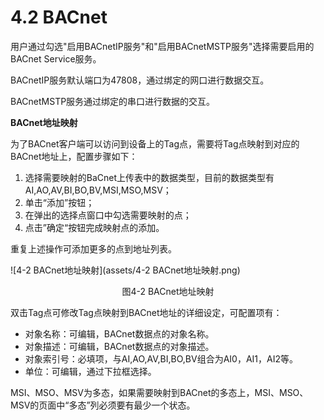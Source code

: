 # 4.2 BACnet

用户通过勾选"启用BACnetIP服务"和"启用BACnetMSTP服务"选择需要启用的BACnet Service服务。 

BACnetIP服务默认端口为47808，通过绑定的网口进行数据交互。 

BACnetMSTP服务通过绑定的串口进行数据的交互。 

**BACnet地址映射** 

为了BACnet客户端可以访问到设备上的Tag点，需要将Tag点映射到对应的BACnet地址上，配置步骤如下： 

1. 选择需要映射的BaCnet上传表中的数据类型，目前的数据类型有AI,AO,AV,BI,BO,BV,MSI,MSO,MSV； 
2. 单击“添加”按钮； 
3. 在弹出的选择点窗口中勾选需要映射的点； 
4. 点击”确定“按钮完成映射点的添加。 

重复上述操作可添加更多的点到地址列表。 

![4-2 BACnet地址映射](assets/4-2 BACnet地址映射.png)

<center>图4-2 BACnet地址映射</center>

双击Tag点可修改Tag点映射到BACnet地址的详细设定，可配置项有： 

- 对象名称：可编辑，BACnet数据点的对象名称。 
- 对象描述：可编辑，BACnet数据点的对象描述。 
- 对象索引号：必填项，与AI,AO,AV,BI,BO,BV组合为AI0，AI1，AI2等。 
- 单位：可编辑，通过下拉框选择。

MSI、MSO、MSV为多态，如果需要映射到BACnet的多态上，MSI、MSO、MSV的页面中“多态”列必须要有最少一个状态。 

